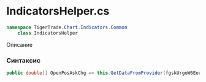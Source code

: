 
# IndicatorsHelper.cs
```csharp
namespace TigerTrade.Chart.Indicators.Common  
    class IndicatorsHelper
```

Описание

### Синтаксис
```csharp
public double[] OpenPosAskChg => this.GetDataFromProvider(fgskUrgoW6Eeu54VtK7I.N1OgSwT16Kl(1238988939 >> 2 ^ 309787712));{ get; }
```
